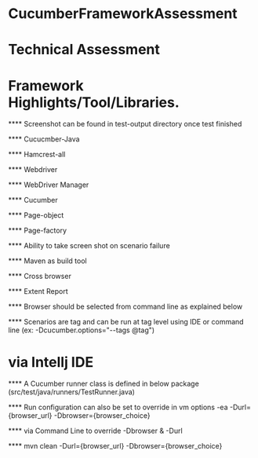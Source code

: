 # CucumberFrameworkAssessment

# Technical Assessment

# Framework Highlights/Tool/Libraries.

**** Screenshot can be found in test-output directory once test finished

**** Cucucmber-Java

**** Hamcrest-all

**** Webdriver

**** WebDriver Manager

**** Cucumber

**** Page-object

**** Page-factory

**** Ability to take screen shot on scenario failure

**** Maven as build tool

**** Cross browser

**** Extent Report

**** Browser should be selected from command line as explained below

**** Scenarios are tag and can be run at tag level using IDE or command line (ex: -Dcucumber.options="--tags @tag")

# via Intellj IDE

**** A Cucumber runner class is defined in below package (src/test/java/runners/TestRunner.java)

**** Run configuration can also be set to override in vm options -ea -Durl={browser_url} -Dbrowser={browser_choice}

**** via Command Line to override -Dbrowser & -Durl

**** mvn clean -Durl={browser_url} -Dbrowser={browser_choice}

